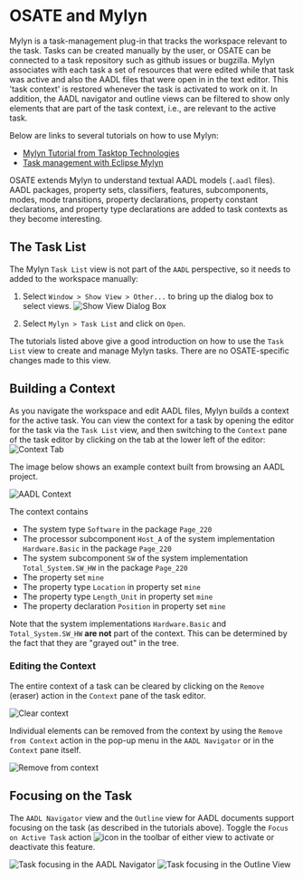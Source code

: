 <!--
Copyright (c) 2004-2023 Carnegie Mellon University and others. (see Contributors file). 
All Rights Reserved.

NO WARRANTY. ALL MATERIAL IS FURNISHED ON AN "AS-IS" BASIS. CARNEGIE MELLON UNIVERSITY MAKES NO WARRANTIES OF ANY
KIND, EITHER EXPRESSED OR IMPLIED, AS TO ANY MATTER INCLUDING, BUT NOT LIMITED TO, WARRANTY OF FITNESS FOR PURPOSE
OR MERCHANTABILITY, EXCLUSIVITY, OR RESULTS OBTAINED FROM USE OF THE MATERIAL. CARNEGIE MELLON UNIVERSITY DOES NOT
MAKE ANY WARRANTY OF ANY KIND WITH RESPECT TO FREEDOM FROM PATENT, TRADEMARK, OR COPYRIGHT INFRINGEMENT.

This program and the accompanying materials are made available under the terms of the Eclipse Public License 2.0
which is available at https://www.eclipse.org/legal/epl-2.0/
SPDX-License-Identifier: EPL-2.0

Created, in part, with funding and support from the United States Government. (see Acknowledgments file).

This program includes and/or can make use of certain third party source code, object code, documentation and other
files ("Third Party Software"). The Third Party Software that is used by this program is dependent upon your system
configuration. By using this program, You agree to comply with any and all relevant Third Party Software terms and
conditions contained in any such Third Party Software or separate license file distributed with such Third Party
Software. The parties who own the Third Party Software ("Third Party Licensors") are intended third party benefici-
aries to this license with respect to the terms applicable to their Third Party Software. Third Party Software li-
censes only apply to the Third Party Software and not any other portion of this program or this program as a whole.
-->
# OSATE and Mylyn

Mylyn is a task-management plug-in that tracks the workspace relevant to the task. Tasks can be created manually by the user, or OSATE can be connected to a task repository such as github issues or bugzilla. 
Mylyn associates with each task a set of resources that were edited while that task was active and also the AADL files that were open in in the text editor. This 'task context' is restored whenever the task is activated to work on it.
In addition, the AADL navigator and outline views can be filtered to show only elements that are part of the task context, i.e., are relevant to the active task.

Below are links to several tutorials on how to use Mylyn:

* [Mylyn Tutorial from Tasktop Technologies](https://www.tasktop.com/mylyn-tutorial)
* [Task management with Eclipse Mylyn](https://www.vogella.com/tutorials/Mylyn/article.html)

OSATE extends Mylyn to understand textual AADL models (`.aadl` files).  AADL packages, property sets, classifiers, features, subcomponents, modes, mode transitions, property declarations, property constant declarations, and property type declarations are added to task contexts as they become interesting.  


## The Task List

The Mylyn `Task List` view is not part of the `AADL` perspective, so it needs to added to the workspace manually: 

1. Select `Window > Show View > Other...` to bring up the dialog box to select views.
  ![Show View Dialog Box](images/show_view.png)

2. Select `Mylyn > Task List` and click on `Open`.

The tutorials listed above give a good introduction on how to use the `Task List` view to create and manage Mylyn tasks.  There are no OSATE-specific changes made to this view.


## Building a Context

As you navigate the workspace and edit AADL files, Mylyn builds a context for the active task.  You can view the context for a task by opening the editor for the task via the `Task List` view, and then switching to the `Context` pane of the task editor by clicking on the tab at the lower left of the editor:
  ![Context Tab](images/context_tab.png)

The image below shows an example context built from browsing an AADL project.

![AADL Context](images/context_pane.png)

The context contains

* The system type `Software` in the package `Page_220`
* The processor subcomponent `Host_A` of the system implementation `Hardware.Basic` in the package `Page_220`
* The system subcomponent `SW` of the system implementation `Total_System.SW_HW` in the package `Page_220`
* The property set `mine`
* The property type `Location` in property set `mine`
* The property type `Length_Unit` in property set `mine`
* The property declaration `Position` in property set `mine`

Note that the system implementations `Hardware.Basic` and `Total_System.SW_HW` **are not** part of the context.  This can be determined by the fact that they are "grayed out" in the tree.

### Editing the Context

The entire context of a task can be cleared by clicking on the `Remove` (eraser) action in the `Context` pane of the task editor.

![Clear context](images/clear_context.png)

Individual elements can be removed from the context by using the `Remove from Context` action in the pop-up menu in the `AADL Navigator` or in the `Context` pane itself.

![Remove from context](images/remove_from_context.png)


## Focusing on the Task

The `AADL Navigator` view and the `Outline` view for AADL documents support focusing on the task (as described in the tutorials above).  Toggle the `Focus on Active Task` action ![icon](images/focus.gif) in the toolbar of either view to activate or deactivate this feature.

![Task focusing in the AADL Navigator](images/task_focused_nav.png)
![Task focusing in the Outline View](images/task_focused_outline.png)

